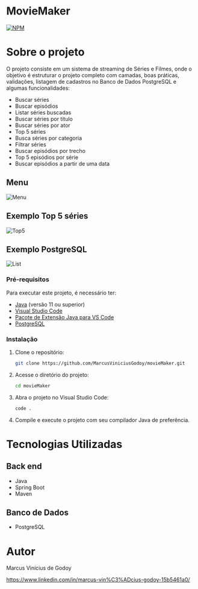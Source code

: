 # MovieMaker
[![NPM](https://img.shields.io/npm/l/react)](https://github.com/MarcusViniciusGodoy/movieMaker/blob/main/LICENSE)

# Sobre o projeto

O projeto consiste em um sistema de streaming de Séries e Filmes, onde o objetivo é estruturar o projeto completo com camadas, boas práticas, validações, listagem de cadastros no Banco de Dados PostgreSQL e algumas funcionalidades:
 - Buscar séries
 - Buscar episódios
 - Listar séries buscadas
 - Buscar séries por titulo
 - Buscar séries por ator
 - Top 5 séries
 - Busca séries por categoria
 - Filtrar séries
 - Buscar episódios por trecho
 - Top 5 episódios por série
 - Buscar episódios a partir de uma data 


## Menu
![Menu](https://github.com/MarcusViniciusGodoy/assets/blob/main/menu.png)

## Exemplo Top 5 séries
![Top5](https://github.com/MarcusViniciusGodoy/assets/blob/main/top5.png)

## Exemplo PostgreSQL
![List](https://github.com/MarcusViniciusGodoy/assets/blob/main/postgre.png)

### Pré-requisitos
 Para executar este projeto, é necessário ter:
 - [Java](https://www.oracle.com/java/technologies/javase-jdk11-downloads.html) (versão 11 ou superior)
 - [Visual Studio Code](https://code.visualstudio.com/)
 - [Pacote de Extensão Java para VS Code](https://marketplace.visualstudio.com/items?itemName=vscjava.vscode-java-pack)
 - [PostgreSQL](https://www.postgresql.org/download/)

### Instalação
 
 1. Clone o repositório:
    ```bash
    git clone https://github.com/MarcusViniciusGodoy/movieMaker.git
    ```
 
 2. Acesse o diretório do projeto:
    ```bash
    cd movieMaker
    ```
 
 3. Abra o projeto no Visual Studio Code:
    ```bash
    code .
    ```
 
 4. Compile e execute o projeto com seu compilador Java de preferência.
 

# Tecnologias Utilizadas
## Back end
- Java
- Spring Boot
- Maven

## Banco de Dados
- PostgreSQL

# Autor
Marcus Vinícius de Godoy 

https://www.linkedin.com/in/marcus-vin%C3%ADcius-godoy-15b5461a0/

